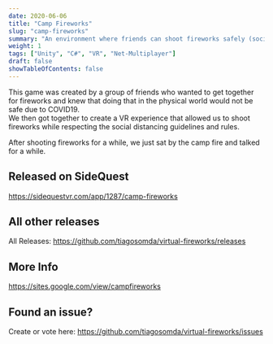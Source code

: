 ```yaml
---
date: 2020-06-06
title: "Camp Fireworks"
slug: "camp-fireworks"
summary: "An environment where friends can shoot fireworks safely (social distancing, no harm from fireworks, but do watch out for your furniture)."
weight: 1
tags: ["Unity", "C#", "VR", "Net-Multiplayer"]
draft: false
showTableOfContents: false
---
```


This game was created by a group of friends who wanted to get together for fireworks and knew that doing that in the physical world would not be safe due to COVID19.  
We then got together to create a VR experience that allowed us to shoot fireworks while respecting the social distancing guidelines and rules.  

After shooting fireworks for a while, we just sat by the camp fire and talked for a while.  

## Released on SideQuest
https://sidequestvr.com/app/1287/camp-fireworks

## All other releases
All Releases: https://github.com/tiagosomda/virtual-fireworks/releases

## More Info
https://sites.google.com/view/campfireworks

## Found an issue?
Create or vote here: https://github.com/tiagosomda/virtual-fireworks/issues